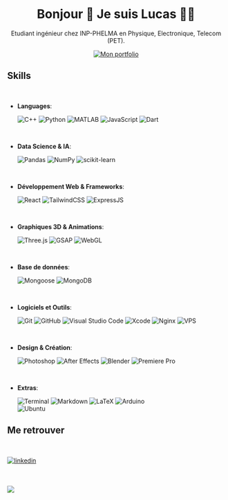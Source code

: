 <div align='center'><h1>
  Bonjour 👋 Je suis Lucas 👨‍💻
</h1>

<p>
  Etudiant ingénieur chez INP-PHELMA en Physique, Electronique, Telecom (PET). <br>
</p>

<a href="https://lgrndev.github.io/lucaslangrand/" target="_blank" rel="noopener noreferrer">
    <img src="https://img.shields.io/badge/Mon%20Portfolio-ffffff?style=for-the-badge&logo=portfolio&logoColor=white" alt="Mon portfolio">
</a>

</div>

## <b> Skills</b>
<br>

<p align="center">

- **Languages**:
    
    ![C++](https://img.shields.io/badge/C++%20-%2300599C.svg?style=for-the-badge&logo=c%2B%2B&logoColor=white)
    ![Python](https://img.shields.io/badge/Python%20-%2314354C.svg?style=for-the-badge&logo=python&logoColor=white)
    ![MATLAB](https://img.shields.io/badge/MATLAB-%23FF6F00.svg?style=for-the-badge&logo=mathworks&logoColor=white)
    ![JavaScript](https://img.shields.io/badge/JavaScript%20-%23F7DF1E.svg?style=for-the-badge&logo=javascript&logoColor=black)
    ![Dart](https://img.shields.io/badge/Dart%20-%230175C2.svg?style=for-the-badge&logo=dart&logoColor=white)

<br>   
    
- **Data Science & IA**:

    ![Pandas](https://img.shields.io/badge/Pandas-%23150458.svg?style=for-the-badge&logo=pandas&logoColor=white)
    ![NumPy](https://img.shields.io/badge/NumPy-%23013243.svg?style=for-the-badge&logo=numpy&logoColor=white)
    ![scikit-learn](https://img.shields.io/badge/scikit--learn-%23F7931E.svg?style=for-the-badge&logo=scikit-learn&logoColor=white)

<br>   
    
- **Développement Web & Frameworks**:

    ![React](https://img.shields.io/badge/react-%2320232a.svg?style=for-the-badge&logo=react&logoColor=%2361DAFB)
    ![TailwindCSS](https://img.shields.io/badge/tailwindcss-%2338B2AC.svg?style=for-the-badge&logo=tailwind-css&logoColor=white)
    ![ExpressJS](https://img.shields.io/badge/ExpressJS%20-%23000000.svg?style=for-the-badge&logo=express&logoColor=white)

<br>   
    
- **Graphiques 3D & Animations**:

    ![Three.js](https://img.shields.io/badge/Three.js-%23000000.svg?style=for-the-badge&logo=three.js&logoColor=white)
    ![GSAP](https://img.shields.io/badge/GSAP-%2388CE02.svg?style=for-the-badge&logo=greensock&logoColor=white)
    ![WebGL](https://img.shields.io/badge/WebGL-%23990000.svg?style=for-the-badge&logo=webgl&logoColor=white)

<br>

- **Base de données**:

    ![Mongoose](https://img.shields.io/badge/Mongoose%20-%23880000.svg?style=for-the-badge&logo=mongoose&logoColor=white)
    ![MongoDB](https://img.shields.io/badge/MongoDB%20-%2347A248.svg?style=for-the-badge&logo=mongodb&logoColor=white)

<br>

- **Logiciels et Outils**:

    ![Git](https://img.shields.io/badge/git-%23F05033.svg?style=for-the-badge&logo=git&logoColor=white)
    ![GitHub](https://img.shields.io/badge/github-%23121011.svg?style=for-the-badge&logo=github&logoColor=white)
    ![Visual Studio Code](https://img.shields.io/badge/Visual%20Studio%20Code-0078d7.svg?style=for-the-badge&logo=visual-studio-code&logoColor=white)
    ![Xcode](https://img.shields.io/badge/Xcode-007ACC?style=for-the-badge&logo=Xcode&logoColor=white)
    ![Nginx](https://img.shields.io/badge/nginx-%23009639.svg?style=for-the-badge&logo=nginx&logoColor=white)
    ![VPS](https://img.shields.io/badge/VPS-%2300A1D6.svg?style=for-the-badge&logo=linux&logoColor=white)

<br>

- **Design & Création**:

    ![Photoshop](https://img.shields.io/badge/Photoshop-%2331A8FF.svg?style=for-the-badge&logo=AdobePhotoshop&logoColor=white)
    ![After Effects](https://img.shields.io/badge/After_Effects-%239999FF.svg?style=for-the-badge&logo=AdobeAfterEffects&logoColor=white)
    ![Blender](https://img.shields.io/badge/Blender-%23F5792A.svg?style=for-the-badge&logo=blender&logoColor=white)
    ![Premiere Pro](https://img.shields.io/badge/Premiere_Pro-%239999FF.svg?style=for-the-badge&logo=AdobePremierePro&logoColor=white)

<br>

- **Extras**:

    ![Terminal](https://img.shields.io/badge/Terminal-%23054020?style=for-the-badge&logo=gnu-bash&logoColor=white)
    ![Markdown](https://img.shields.io/badge/markdown-%23000000.svg?style=for-the-badge&logo=markdown&logoColor=white)
    ![LaTeX](https://img.shields.io/badge/latex-%23008080.svg?style=for-the-badge&logo=latex&logoColor=white)
    ![Arduino](https://img.shields.io/badge/arduino-%23054020?style=for-the-badge&logo=arduino&logoColor=white)  
    ![Ubuntu](https://img.shields.io/badge/Ubuntu-%23E95420.svg?style=for-the-badge&logo=ubuntu&logoColor=white)

</p>

## <b>Me retrouver</b>
<br>

<p>
<a href="https://www.linkedin.com/in/lucas-langrand/" target="_blank">
<img src="https://img.shields.io/badge/linkedin:  lucas.lgrnd-%2300acee.svg?color=405DE6&style=for-the-badge&logo=linkedin&logoColor=white" alt=linkedin style="margin-bottom: 5px;"/>
</a>
</p>

<br>

<p>
<a href="mailto:lucaslangrand@icloud.com" target="_blank">
<img src="https://img.shields.io/badge/mail:  lucaslangrand@icloud.com-%23EA4335.svg?style=for-the-badge&logo=icloud&logoColor=white" t=mail style="margin-bottom: 5px;" />
</a>
</p>
